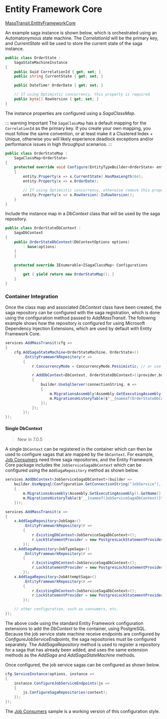 # Entity Framework Core

[MassTransit.EntityFrameworkCore](https://www.nuget.org/packages/MassTransit.EntityFrameworkCore)

An example saga instance is shown below, which is orchestrated using an Automatonymous state machine. The _CorrelationId_ will be the primary key, and _CurrentState_ will be used to store the current state of the saga instance. 

```cs
public class OrderState :
    SagaStateMachineInstance
{
    public Guid CorrelationId { get; set; }
    public string CurrentState { get; set; }

    public DateTime? OrderDate { get; set; }

    // If using Optimistic concurrency, this property is required
    public byte[] RowVersion { get; set; }
}
```

The instance properties are configured using a _SagaClassMap_. 

::: warning Important
The `SagaClassMap` has a default mapping for the `CorrelationId` as the primary key. If you create your own mapping, you must follow the same convention, or at least make it a Clustered Index + Unique, otherwise you will likely experience deadlock exceptions and/or performance issues in high throughput scenarios.
:::

```cs
public class OrderStateMap : 
    SagaClassMap<OrderState>
{
    protected override void Configure(EntityTypeBuilder<OrderState> entity, ModelBuilder model)
    {
        entity.Property(x => x.CurrentState).HasMaxLength(64);
        entity.Property(x => x.OrderDate);

        // If using Optimistic concurrency, otherwise remove this property
        entity.Property(x => x.RowVersion).IsRowVersion();
    }
}
```

Include the instance map in a _DbContext_ class that will be used by the saga repository.

```cs
public class OrderStateDbContext : 
    SagaDbContext
{
    public OrderStateDbContext(DbContextOptions options)
        : base(options)
    {
    }

    protected override IEnumerable<ISagaClassMap> Configurations
    {
        get { yield return new OrderStateMap(); }
    }
}
```

### Container Integration

Once the class map and associated _DbContext_ class have been created, the saga repository can be configured with the saga registration, which is done using the configuration method passed to _AddMassTransit_. The following example shows how the repository is configured for using Microsoft Dependency Injection Extensions, which are used by default with Entity Framework Core.

```cs
services.AddMassTransit(cfg =>
{
    cfg.AddSagaStateMachine<OrderStateMachine, OrderState>()
        .EntityFrameworkRepository(r =>
        {
            r.ConcurrencyMode = ConcurrencyMode.Pessimistic; // or use Optimistic, which requires RowVersion

            r.AddDbContext<DbContext, OrderStateDbContext>((provider,builder) =>
            {
                builder.UseSqlServer(connectionString, m =>
                {
                    m.MigrationsAssembly(Assembly.GetExecutingAssembly().GetName().Name);
                    m.MigrationsHistoryTable($"__{nameof(OrderStateDbContext)}");
                });
            });
        });
});
```

#### Single DbContext

> New in 7.0.5

A single `DbContext` can be registered in the container which can then be used to configure sagas that are mapped by the `DbContext`. For example, [Job Consumers](/advanced/job-consumers) need three saga repositories, and the Entity Framework Core package includes the `JobServiceSagaDbContext` which can be configured using the `AddSagaRepository` method as shown below.

```cs
services.AddDbContext<JobServiceSagaDbContext>(builder =>
    builder.UseNpgsql(Configuration.GetConnectionString("JobService"), m =>
    {
        m.MigrationsAssembly(Assembly.GetExecutingAssembly().GetName().Name);
        m.MigrationsHistoryTable($"__{nameof(JobServiceSagaDbContext)}");
    }));

services.AddMassTransit(x =>
{
    x.AddSagaRepository<JobSaga>()
        .EntityFrameworkRepository(r =>
        {
            r.ExistingDbContext<JobServiceSagaDbContext>();
            r.LockStatementProvider = new PostgresLockStatementProvider();
        });
    x.AddSagaRepository<JobTypeSaga>()
        .EntityFrameworkRepository(r =>
        {
            r.ExistingDbContext<JobServiceSagaDbContext>();
            r.LockStatementProvider = new PostgresLockStatementProvider();
        });
    x.AddSagaRepository<JobAttemptSaga>()
        .EntityFrameworkRepository(r =>
        {
            r.ExistingDbContext<JobServiceSagaDbContext>();
            r.LockStatementProvider = new PostgresLockStatementProvider();
        });

    // other configuration, such as consumers, etc.
});
```

The above code using the standard Entity Framework configuration extensions to add the _DbContext_ to the container, using PostgreSQL. Because the job service state machine receive endpoints are configured by _ConfigureJobServiceEndpoints_, the saga repositories must be configured separately. The _AddSagaRepository_ method is used to register a repository for a saga that has already been added, and uses the same extension methods as the _AddSaga_ and _AddSagaStateMachine_ methods.

Once configured, the job service sagas can be configured as shown below.

```cs
cfg.ServiceInstance(options, instance =>
{
    instance.ConfigureJobServiceEndpoints(js =>
    {
        js.ConfigureSagaRepositories(context);
    });
});
```

The [Job Consumers](https://github.com/MassTransit/Sample-JobConsumers) sample is a working version of this configuration style.



